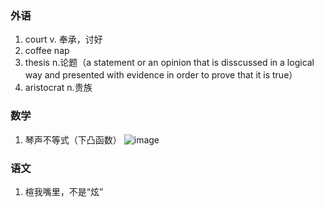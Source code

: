 ### 外语

1. court v. 奉承，讨好
2. coffee nap
3. thesis n.论题（a statement or an opinion that is disscussed in a logical way and presented with evidence in order to prove that it is true）
4. aristocrat n.贵族

### 数学

1. 琴声不等式（下凸函数）
![image](https://user-images.githubusercontent.com/48854115/200290431-0bbe04cf-50ae-4c07-87b0-0a589592251c.png)


### 语文
1. 楦我嘴里，不是“炫”
